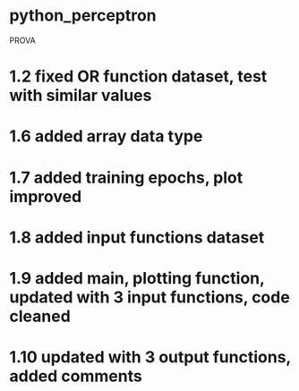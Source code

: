 # python_perceptron
PROVA
# 1.2 fixed OR function dataset, test with similar values
# 1.6 added array data type
# 1.7 added training epochs, plot improved
# 1.8 added input functions dataset
# 1.9 added main, plotting function, updated with 3 input functions, code cleaned
# 1.10 updated with 3 output functions, added comments 
